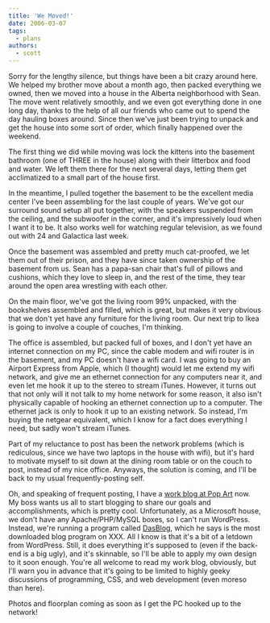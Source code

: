 ```yaml
---
title: 'We Moved!'
date: 2006-03-07
tags:
  - plans
authors:
  - scott
---
```


Sorry for the lengthy silence, but things have been a bit crazy around here. We helped my brother move about a month ago, then packed everything we owned, then we moved into a house in the Alberta neighborhood with Sean. The move went relatively smoothly, and we even got everything done in one long day, thanks to the help of all our friends who came out to spend the day hauling boxes around. Since then we've just been trying to unpack and get the house into some sort of order, which finally happened over the weekend.

The first thing we did while moving was lock the kittens into the basement bathroom (one of THREE in the house) along with their litterbox and food and water. We left them there for the next several days, letting them get acclimatized to a small part of the house first.

In the meantime, I pulled together the basement to be the excellent media center I've been assembling for the last couple of years. We've got our surround sound setup all put together, with the speakers suspended from the ceiling, and the subwoofer in the corner, and it's impressively loud when I want it to be. It also works well for watching regular television, as we found out with 24 and Galactica last week.

Once the basement was assembled and pretty much cat-proofed, we let them out of their prison, and they have since taken ownership of the basement from us. Sean has a papa-san chair that's full of pillows and cushions, which they love to sleep in, and the rest of the time, they tear around the open area wrestling with each other.

On the main floor, we've got the living room 99% unpacked, with the bookshelves assembled and filled, which is great, but makes it very obvious that we don't yet have any furniture for the living room. Our next trip to Ikea is going to involve a couple of couches, I'm thinking.

The office is assembled, but packed full of boxes, and I don't yet have an internet connection on my PC, since the cable modem and wifi router is in the basement, and my PC doesn't have a wifi card. I was going to buy an Airport Express from Apple, which (I thought) would let me extend my wifi network, and give me an ethernet connection for any computers near it, and even let me hook it up to the stereo to stream iTunes. However, it turns out that not only will it not talk to my home network for some reason, it also isn't physically capable of hooking an ethernet connection up to a computer. The ethernet jack is only to hook it up to an existing network. So instead, I'm buying the netgear equivalent, which I know for a fact does everything I need, but sadly won't stream iTunes.

Part of my reluctance to post has been the network problems (which is rediculous, since we have two laptops in the house with wifi), but it's hard to motivate myself to sit down at the dining room table or on the couch to post, instead of my nice office. Anyways, the solution is coming, and I'll be back to my usual frequently-posting self.

Oh, and speaking of frequent posting, I have a [work blog at Pop Art](http://scott.staging.popart.com/) now. My boss wants us all to start blogging to share our goals and accomplishments, which is pretty cool. Unfortunately, as a Microsoft house, we don't have any Apache/PHP/MySQL boxes, so I can't run WordPress. Instead, we're running a program called [DasBlog](http://www.dasblog.net/), which he says is the most downloaded blog program on XXX. All I know is that it's a bit of a letdown from WordPress. Still, it does everything it's supposed to (even if the back-end is a big ugly), and it's skinnable, so I'll be able to apply my own design to it soon enough. You're all welcome to read my work blog, obviously, but I'll warn you in advance that it's going to be limited to highly geeky discussions of programming, CSS, and web development (even moreso than here).

Photos and floorplan coming as soon as I get the PC hooked up to the network!
